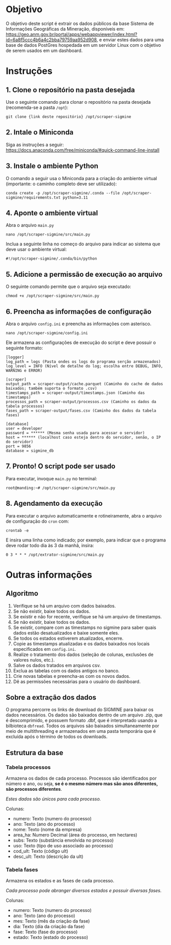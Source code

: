 # Objetivo
O objetivo deste script é extrair os dados públicos da base Sistema de Informações Geográficas da Mineração, disponíveis em: https://geo.anm.gov.br/portal/apps/webappviewer/index.html?id=6a8f5ccc4b6a4c2bba79759aa952d908, e enviar estes dados para uma base de dados PostGres hospedada em um servidor Linux com o objetivo de serem usados em um dashboard.

# Instruções

## 1. Clone o repositório na pasta desejada
Use o seguinte comando para clonar o repositório na pasta desejada (recomenda-se a pasta `/opt`):

```
git clone {link deste repositório} /opt/scraper-sigmine
```

## 2. Intale o Miniconda
Siga as instruções a seguir: https://docs.anaconda.com/free/miniconda/#quick-command-line-install

## 3. Instale o ambiente Python
O comando a seguir usa o Miniconda para a criação do ambiente virtual (importante: o caminho completo deve ser utilizado):

```
conda create -p /opt/scraper-sigmine/.conda --file /opt/scraper-sigmine/requirements.txt python=3.11
```

## 4. Aponte o ambiente virtual
Abra o arquivo `main.py`
```
nano /opt/scraper-sigmine/src/main.py
```

Inclua a seguinte linha no começo do arquivo para indicar ao sistema que deve usar o ambiente virtual:

```
#!/opt/scraper-sigmine/.conda/bin/python
```

## 5. Adicione a permissão de execução ao arquivo
O seguinte comando permite que o arquivo seja executado:

```
chmod +x /opt/scraper-sigmine/src/main.py
```

## 6. Preencha as informações de configuração
Abra o arquivo `config.ini` e preencha as informações com asterisco.
```
nano /opt/scraper-sigmine/config.ini
```

Ele armazena as configurações de execução do script e deve possuir o seguinte formato:

```
[logger]
log_path = logs (Pasta ondes os logs do programa serção armazenados)
log_level = INFO (Nível de detalhe do log; escolha entre DEBUG, INFO, WARNING e ERROR)

[scraper]
output_path = scraper-output/cache.parquet (Caminho do cache de dados baixados; também suporta o formato .csv)
timestamps_path = scraper-output/timestamps.json (Caminho das timestamps)
processos_path = scraper-output/processos.csv (Caminho os dados da tabela processos)
fases_path = scraper-output/fases.csv (Caminho dos dados da tabela fases)

[database]
user = developer
password = ****** (Mesma senha usada para acessar o servidor)
host = ****** (localhost caso esteja dentro do servidor, senão, o IP do servidor)
port = 9856
database = sigmine_db
```

## 7. Pronto! O script pode ser usado
Para executar, invoque `main.py` no terminal:
```
root@manding:~# /opt/scraper-sigmine/src/main.py
```

## 8. Agendamento da execução
Para executar o arquivo automaticamente e rotineiramente, abra o arquivo de configuração do `cron` com:
```
crontab -e
```
E insira uma linha como indicado; por exemplo, para indicar que o programa deve rodar todo dia às 3 da manhã, insira:
```
0 3 * * * /opt/extrator-sigmine/src/main.py
```

# Outras informações

## Algoritmo
1. Verifique se há um arquivo com dados baixados.
2. Se não existir, baixe todos os dados.
3. Se existir e não for recente, verifique se há um arquivo de timestamps.
4. Se não existir, baixe todos os dados.
5. Se existir, compare com as timestamps no sigmine para saber quais dados estão desatualizados e baixe somente eles.
6. Se todos os estados estiverem atualizados, encerre.
7. Copie as timestamps atualizadas e os dados baixados nos locais especificados em `config.ini`.
8. Realize o tratamento dos dados (seleção de colunas, exclusões de valores nulos, etc.).
9. Salve os dados tratados em arquivos csv.
10. Exclua as tabelas com os dados antigos no banco.
11. Crie novas tabelas e preencha-as com os novos dados.
12. Dê as permissões necessárias para o usuário do dashboard.

## Sobre a extração dos dados
O programa percorre os links de download do SIGMINE para baixar os dados necessários. Os dados são baixados dentro de um arquivo .zip, que é descomprimido, e possuem formato .dbf, que é interpretado usando a bilbioteca `dbfread`. Todos os arquivos são baixados simultaneamente por meio de multithreading e armazenados em uma pasta temporária que é excluída após o término de todos os downloads.

## Estrutura da base
### Tabela processos

Armazena os dados de cada processo. Processos são identificados por número e ano, ou seja, **se é o mesmo número mas são anos diferentes, são processos diferentes**.

*Estes dados são únicos para cada processo.*

Colunas:
- numero: Texto (numero do processo)
- ano: Texto (ano do processo)
- nome: Texto (nome da empresa)
- area_ha: Numero Decimal (área do processo, em hectares)
- subs: Texto (substância envolvida no processo)
- uso: Texto (tipo de uso associado ao processo)
- cod_ult: Texto (código ult)
- desc_ult: Texto (descrição da ult)

### Tabela fases

Armazena os estados e as fases de cada processo.

*Cada processo pode abranger diversos estados e possuir diversas fases.*

Colunas:
- numero: Texto (numero do processo)
- ano: Texto (ano do processo)
- mes: Texto (mês da criação da fase)
- dia: Texto (dia da criação da fase)
- fase: Texto (fase do processo)
- estado: Texto (estado do processo)